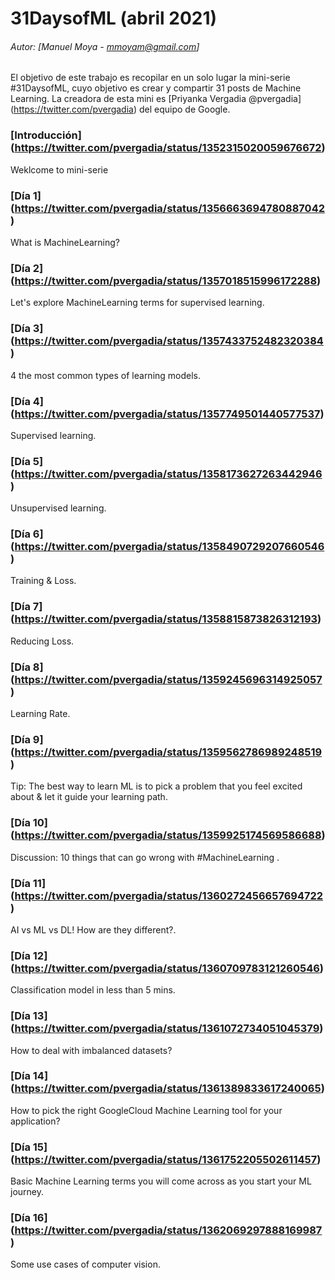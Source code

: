 # 31DaysofML (abril 2021)
###### Autor: [Manuel Moya - mmoyam@gmail.com]

El objetivo de este trabajo es recopilar en un solo lugar la mini-serie #31DaysofML, cuyo objetivo es crear y compartir  31 posts de Machine Learning. La creadora de esta mini es [Priyanka Vergadia @pvergadia] (https://twitter.com/pvergadia) del equipo de Google.


### [Introducción] (https://twitter.com/pvergadia/status/1352315020059676672)

Weklcome to mini-serie

### [Día 1] (https://twitter.com/pvergadia/status/1356663694780887042)

What is MachineLearning?

### [Día 2] (https://twitter.com/pvergadia/status/1357018515996172288)

Let's explore MachineLearning terms for supervised learning.

### [Día 3] (https://twitter.com/pvergadia/status/1357433752482320384)

4 the most common types of learning models. 

### [Día 4] (https://twitter.com/pvergadia/status/1357749501440577537)

Supervised learning.

### [Día 5] (https://twitter.com/pvergadia/status/1358173627263442946)

Unsupervised learning.

### [Día 6] (https://twitter.com/pvergadia/status/1358490729207660546)

Training & Loss. 

### [Día 7] (https://twitter.com/pvergadia/status/1358815873826312193)

Reducing Loss. 


### [Día 8] (https://twitter.com/pvergadia/status/1359245696314925057)

Learning Rate. 

### [Día 9] (https://twitter.com/pvergadia/status/1359562786989248519)

Tip: The best way to learn ML is to pick a problem that you feel excited about & let it guide your learning path.  

### [Día 10] (https://twitter.com/pvergadia/status/1359925174569586688)

Discussion: 10 things that can go wrong with #MachineLearning . 

### [Día 11] (https://twitter.com/pvergadia/status/1360272456657694722)

AI vs ML vs DL! How are they different?.
 
### [Día 12] (https://twitter.com/pvergadia/status/1360709783121260546)

Classification model in less than 5 mins.

### [Día 13] (https://twitter.com/pvergadia/status/1361072734051045379)

How to deal with imbalanced datasets?

### [Día 14] (https://twitter.com/pvergadia/status/1361389833617240065)

How to pick the right GoogleCloud Machine Learning tool for your application?  

### [Día 15] (https://twitter.com/pvergadia/status/1361752205502611457)

Basic Machine Learning terms you will come across as you start your ML journey.

### [Día 16] (https://twitter.com/pvergadia/status/1362069297888169987)

Some use cases of computer vision.